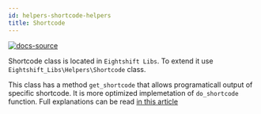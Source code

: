 ```yaml
---
id: helpers-shortcode-helpers
title: Shortcode
---
```


[![docs-source](https://img.shields.io/badge/source-eigthshift--libs-blue?style=for-the-badge&logo=php&labelColor=2a2a2a)](https://github.com/duenneffe/eightshift-libs/tree/v2.0.0/src/helpers/class-shortcode.php)

Shortcode class is located in `Eightshift Libs`. To extend it use `Eightshift_Libs\Helpers\Shortcode` class.

This class has a method `get_shortcode` that allows programaticall output of specific shortcode. It is more optimized implemetation of `do_shortcode` function. Full explanations can be read [in this article](https://codesymphony.co/dont-do_shortcode/)
